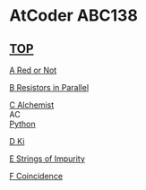 # AtCoder ABC138  

## [TOP](https://atcoder.jp/contests/abc138)  

[A Red or Not](https://atcoder.jp/contests/abc138/tasks/abc138_a)   

[](https://atcoder.jp/contests/abc138/submissions/)  

[B Resistors in Parallel](https://atcoder.jp/contests/abc138/tasks/abc138_b)   

[](https://atcoder.jp/contests/abc138/submissions/)  

[C Alchemist](https://atcoder.jp/contests/abc138/tasks/abc138_c)   
AC  
[Python](https://atcoder.jp/contests/abc138/submissions/15557828)  

[D Ki](https://atcoder.jp/contests/abc138/tasks/abc138_d)   

[](https://atcoder.jp/contests/abc138/submissions/)  

[E Strings of Impurity](https://atcoder.jp/contests/abc138/tasks/abc138_e)   

[](https://atcoder.jp/contests/abc138/submissions/)  

[F Coincidence](https://atcoder.jp/contests/abc138/tasks/abc138_f)   

[](https://atcoder.jp/contests/abc138/submissions/)  

